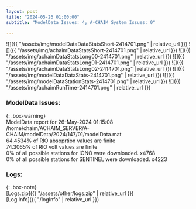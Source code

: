 ```yaml
---
layout: post
title: "2024-05-26 01:00:00"
subtitle: "ModelData Issues: 4; A-CHAIM System Issues: 0"

---
```


![]({{ "/assets/img/modelDataDataStatsShort-2414701.png" | relative_url }})
![]({{ "/assets/img/achaimDataStatsShort-2414701.png" | relative_url }})
![]({{ "/assets/img/achaimDataStatsLong00-2414701.png" | relative_url }})
![]({{ "/assets/img/achaimDataStatsLong01-2414701.png" | relative_url }})
![]({{ "/assets/img/achaimDataStatsLong02-2414701.png" | relative_url }})
![]({{ "/assets/img/modelDataDataStats-2414701.png" | relative_url }})
![]({{ "/assets/img/modelDataStationStats-2414701.png" | relative_url }})
![]({{ "/assets/img/achaimRunTime-2414701.png" | relative_url }})


### ModelData Issues:  
  
{: .box-warning}  
 ModelData report for 26-May-2024 01:15:08   
 /home/chaim/ACHAIM_SERVER/A-CHAIM/modelData/2024/147/01/modelData.mat   
 64.4534% of RIO absoprtion values are finite   
 74.3065% of RIO volt values are finite   
 0% of all possible stations for IONO were downloaded. x4768   
 0% of all possible stations for SENTINEL were downloaded. x4223   
  


### Logs:  
  
{: .box-note}  
[Logs.zip]({{ "/assets/other/logs.zip" | relative_url }})  
[Log Info]({{ "/logInfo" | relative_url }})  
